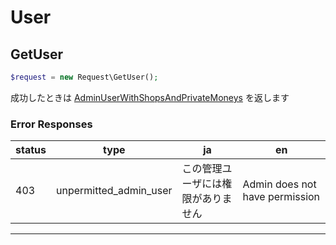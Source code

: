 # User

<a name="get-user"></a>
## GetUser

```PHP
$request = new Request\GetUser();
```






成功したときは
[AdminUserWithShopsAndPrivateMoneys](./responses.md#admin-user-with-shops-and-private-moneys)
を返します

### Error Responses
|status|type|ja|en|
|---|---|---|---|
|403|unpermitted_admin_user|この管理ユーザには権限がありません|Admin does not have permission|



---



